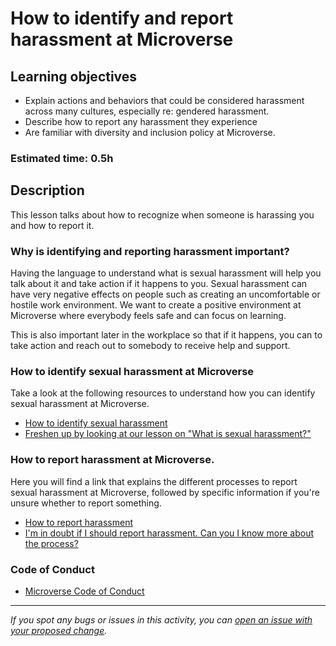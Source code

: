 # How to identify and report harassment at Microverse

## Learning objectives

- Explain actions and behaviors that could be considered harassment across many cultures, especially re: gendered harassment.
- Describe how to report any harassment they experience
- Are familiar with diversity and inclusion policy at Microverse.

### Estimated time: 0.5h

## Description

This lesson talks about how to recognize when someone is harassing you and how to report it.

### Why is identifying and reporting harassment important?

Having the language to understand what is sexual harassment will help you talk about it and take action if it happens to you. Sexual harassment can have very negative effects on people such as creating an uncomfortable or hostile work environment. We want to create a positive environment at Microverse where everybody feels safe and can focus on learning.

This is also important later in the workplace so that if it happens, you can to take action and reach out to somebody to receive help and support. 

### How to identify sexual harassment at Microverse

Take a look at the following resources to understand how you can identify sexual harassment at Microverse.

- [How to identify sexual harassment](https://www.youtube.com/watch?v=Ue3BTGW3uRQ)
- [Freshen up by looking at our lesson on "What is sexual harassment?"](https://github.com/microverseinc/curriculum-professional-skills/blob/main/soft-skills/working-with-diverse-teams-part-1.md)

### How to report harassment at Microverse.

Here you will find a link that explains the different processes to report sexual harassment at Microverse, followed by specific information if you're unsure whether to report something.

- [How to report harassment](https://github.com/microverseinc/curriculum-professional-skills/blob/main/how-to-report-harassment.md)
- [I'm in doubt if I should report harassment. Can you I know more about the process?](https://microverse.zendesk.com/hc/en-us/articles/1500004464202-I-m-in-doubt-if-I-should-report-harassment-Can-I-know-more-about-the-process-)

### Code of Conduct

- [Microverse Code of Conduct](https://www.notion.so/microverse/Code-of-Conduct-fb637972fe434dccb1004fd572007a59#e94e818ec5b84dc3ab664461e3a5f99e)  



------

_If you spot any bugs or issues in this activity, you can [open an issue with your proposed change](https://github.com/microverseinc/curriculum-transversal-skills/blob/main/git-github/articles/open_issue.md)._